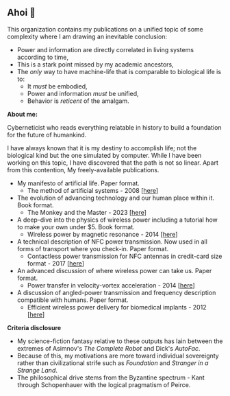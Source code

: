 ## Ahoi 👋

This organization contains my publications on a unified topic of some complexity where I am drawing an inevitable conclusion:

* Power and information are directly correlated in living systems according to time,
* This is a stark point missed by my academic ancestors,
* The _only_ way to have machine-life that is comparable to biological life is to:
    - It _must_ be embodied,
    - Power and information _must_ be unified,
    - Behavior is _reticent_ of the amalgam.

**About me:**

Cyberneticist who reads everything relatable in history to build a foundation for the future of humankind.

I have always known that it is my destiny to accomplish life; not the biological kind but the one simulated by computer. 
While I have been working on this topic, I have discovered that the path is not so linear. Apart from this contention,
My freely-available publications.

* My manifesto of artificial life. Paper format.
    - The method of artificial systems - 2008 [[here](/profile/Tucker-2008.pdf)]
* The evolution of advancing technology and our human place within it. Book format.
    - The Monkey and the Master - 2023 [[here](/profile/The-Monkey-and-the-Master.pdf)]
* A deep-dive into the physics of wireless power including a tutorial how to make your own under $5. Book format.
    - Wireless power by magnetic resonance - 2014 [[here](/profile/978-3-639-66868-1.pdf)]
* A technical description of NFC power transmission. Now used in all forms of transport where you check-in. Paper format.
    - Contactless power transmission for NFC antennas in credit-card size format - 2017 [[here](/profile/Tucker-2017.pdf)]
* An advanced discussion of where wireless power can take us. Paper format.
    - Power transfer in velocity-vortex acceleration - 2014 [[here](/profile/Tucker-2014.pdf)]
* A discussion of angled-power transmission and frequency description compatible with humans. Paper format.
    - Efficient wireless power delivery for biomedical implants - 2012 [[here](/profile/Tucker-2012.pdf)]

**Criteria disclosure**

* My science-fiction fantasy relative to these outputs has lain between the extremes of Asimnov's _The Complete Robot_ and Dick's _AutoFac_.
* Because of this, my motivations are more toward individual sovereignty rather than civilizational strife such as _Foundation_ and _Stranger in a Strange Land_.
* The philosophical drive stems from the Byzantine spectrum - Kant through Schopenhauer with the logical pragmatism of Peirce.
  